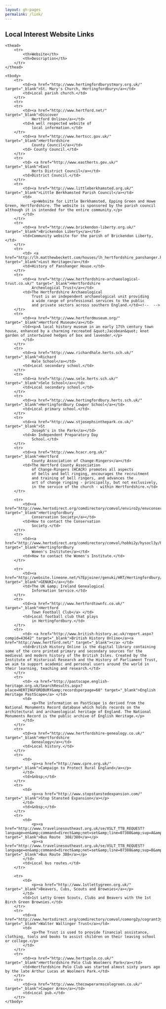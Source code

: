 ```yaml
---
layout: gh-pages
permalink: /link/
---
```


<h2>Local Interest Website Links</h2>

<table id="links" rules="row" summary="Listing of website links">
	<col style="width:200px;" />
	<col />

	<thead>
		<tr>
			<th>Website</th>
			<th>Description</th>
		</tr>
	</thead>

	<tbody>
		<tr>
			<td><a href="http://www.hertingfordburystmary.org.uk/" target="_blank">St. Mary's Church, Hertingfordbury</a></td>
			<td>Local parish church.</td>
		</tr>
		<tr>
		<tr>
			<td><a href="http://www.hertford.net/" target="_blank">Discover
				Hertford Online</a></td>
			<td>A well respected website of
				local information.</td>
		</tr>
			<td><a href="http://www.hertscc.gov.uk/" target="_blank">Hertfordshire
				County Council</a></td>
			<td> County Council.</td>
		</tr>
		<tr>
			<td> <a href="http://www.eastherts.gov.uk/" target="_blank">East
				Herts District Council</a></td>
			<td>District Council.</td>
		</tr>
		<tr>
			<td><a href="http://www.littleberkhamsted.org.uk/" target="_blank">Little Berkhamsted Parish Council</a></td>
			<td>
				<p>Website for Little Berkhamsted, Epping Green and Howe Green, Hertfordshire. The website is sponsored by the parish council although it is intended for the entire community.</p>
			</td>
		</tr>
		<tr>
			<td><a href="http://www.brickendon-liberty.org.uk/" target="_blank">Brickendon Liberty</a></td>
			<td>Community website for the parish of Brickendon Liberty,</td>
		</tr>
		<tr>
			<td> <a href="http://lh.matthewbeckett.com/houses/lh_hertfordshire_panshanger.html" target="_blank">Lost Heritage</a></td>
			<td>History of Panshanger House.</td>
		</tr>
		<tr>
			<td><a href="http://www.hertfordshire-archaeological-trust.co.uk/" target="_blank">Hertfordshire
				Archeological Trust</a></td>
			<td>The Hertfordshire Archaeological
				Trust is an independent archaeological unit providing
				a wide range of professional services to the public
				and private sectors across southern England.</td><!--  -->
		</tr>
		<tr>
			<td><a href="http://www.hertfordmuseum.org/" target="_blank">Hertford Museum</a></td>
			<td><p>A local history museum in an early 17th century town house, enhanced by a charming recreated &quot;Jacobean&quot; knot garden of intertwined hedges of box and lavender.</p>
			</td>
		</tr>
		<tr>
			<td><a href="http://www.richardhale.herts.sch.uk/" target="_blank">Richard
				Hale School</a></td>
			<td>Local secondary school.</td>
		</tr>
		<tr>
			<td><a href="http://www.sele.herts.sch.uk/" target="_blank">Sele School</a></td>
			<td>Local secondary school.</td>
		</tr>
		<tr>
			<td><a href="http://www.hertingfordbury.herts.sch.uk/" target="_blank">Hertingfordbury Cowper School</a></td>
			<td>Local primary school.</td>
		</tr>
		<tr>
			<td><a href="http://www.stjosephsinthepark.co.uk/" target="_blank">St
				Joseph's in the Park</a></td>
			<td>An Independent Preparatory Day
				School.</td>
		</tr>
		<tr>
			<td><a href="http://www.hcacr.org.uk/" target="_blank">Hertford
				County Association of Change-Ringers</a></td>
			<td>The Hertford County Association
				of Change-Ringers (HCACR) promotes all aspects
				of bells and bell ringing, encourages the recruitment
				and training of bell ringers, and advances the
				art of change ringing - principally, but not exclusively,
				in the service of the church - within Hertfordshire.</td>
		</tr>

		<tr>
			<td><a href="http://www.hertsdirect.org/comdirectory/comvol/enviro2y/envconservation3/613386" target="_blank">Hertingfordbury
				Conservation Society</a></td>
			<td>How to contact the Conservation
				Society.</td>
		</tr>
		<tr>
			<td><a href="http://www.hertsdirect.org/comdirectory/comvol/hobbi2y/hysocl3y/hyswom4y/womensinst/13044515" target="_blank">Hertingfordbury
				Women's Institute</a></td>
			<td>How to contact the Women's Institute.</td>
		</tr>

		<tr>
			<td><a href="http://website.lineone.net/%7Epjoiner/genuki/HRT/Hertingfordbury/index.html" target="_blank">GENUKI</a></td>
			<td>The UK &amp; Ireland Genealogical
				Information Service.</td>
		</tr>
		<tr>
			<td><a href="http://www.hertfordtownfc.co.uk/" target="_blank">Hertford
				Town Football Club</a> </td>
			<td>Local football club that plays
				in Hertingfordbury.</td>
		</tr>
		<tr>
			<td> <a href="http://www.british-history.ac.uk/report.aspx?compid=43642" target="_blank">British History Online</a><a href="http://www.hertford.net/" target="_blank"></a> </td>
			<td>British History Online is the digital library containing some of the core printed primary and secondary sources for the medieval and modern history of the British Isles. Created by the Institute of Historical Research and the History of Parliament Trust, we aim to support academic and personal users around the world in their learning, teaching and research.</td>
		</tr>
		<tr>
			<td> <a href="http://pastscape.english-heritage.org.uk/SearchResults.aspx?place=HERTINGFORDBURY&amp;recordsperpage=60" target="_blank">English Heritage PastScape</a> </td>
			<td>
				<p>The information on PastScape is derived from the National Monuments Record database which holds records on the architectural and archaeological heritage of England. The National Monuments Record is the public archive of English Heritage.</p>
			</td>
		</tr>
		<tr>
			<td><a href="http://www.hertfordshire-genealogy.co.uk/" target="_blank">Hertfordshire
				Genealogy</a></td>
			<td>Local history.</td>
		</tr>
		<tr>
			<td>
				<p><a href="http://www.cpre.org.uk/" target="_blank">Campaign to Protect Rural England</a></p>
			</td>
			<td>&nbsp;</td>
		</tr>
		<tr>
			<td>
				<p><a href="http://www.stopstanstedexpansion.com/" target="_blank">Stop Stansted Expansion</a></p>
			</td>
			<td>&nbsp;</td>
		</tr>
		<tr>
			<td>
				<p><a href="http://www.travelinesoutheast.org.uk/se/XSLT_TTB_REQUEST?language=en&amp;command=direct&amp;net=set&amp;line=07380&amp;sup=A&amp;project=y08&amp;contentFilter=TIMINGPOINTS&amp;outputFormat=0&amp;itdLPxx_displayHeader=false" target="_blank">Bus Route  308/380</a></p>
				<p><a href="http://www.travelinesoutheast.org.uk/se/XSLT_TTB_REQUEST?language=en&amp;command=direct&amp;net=set&amp;line=07388&amp;sup=B&amp;project=y08&amp;contentFilter=TIMINGPOINTS&amp;outputFormat=0&amp;itdLPxx_displayHeader=false" target="_blank">Bus Route 388</a></p>
			</td>
			<td>Local bus routes.</td>
		</tr>

		<tr>
			<td>
				<p><a href="http://www.1stlettygreen.org.uk/" target="_blank">Beavers, Cubs, Scouts and Brownies</a></p>
			</td>
			<td>1st Letty Green Scouts, Clubs and Beavers with the 1st Birch Green Brownies.</td>
		</tr>
		<tr>
			<td><a href="http://www.hertsdirect.org/comdirectory/comvol/comorg2y/cogrant3y/grantindeduc/875936" target="_blank">Walter Wallinger Trust</a></td>
			<td>
				<p>The Trust is used to provide financial assistance, clothing, tools and books to assist children on their leaving school or college.</p>
			</td>
		</tr>
		<tr>
			<td><a href="http://www.hertspolo.co.uk/" target="_blank">Hertfordshire Polo Club Woolmers Park</a></td>
			<td>Hertfordshire Polo Club was started almost sixty years ago by the late Arthur Lucas at Woolmers Park.</td>
		</tr>
		<tr>
			<td><a href="http://www.thecowperarmscolegreen.co.uk/" target="_blank">Cowper Arms</a></td>
			<td>Local pub.</td>
		</tr>
	</tbody>
</table>
